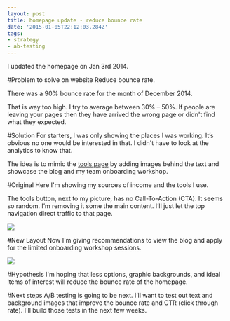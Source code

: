 ```yaml
---
layout: post
title: homepage update - reduce bounce rate
date: '2015-01-05T22:12:03.284Z'
tags:
- strategy
- ab-testing
---
```


I updated the homepage on Jan 3rd 2014.

#Problem to solve on website
Reduce bounce rate.

There was a 90% bounce rate for the month of December 2014.

That is way too high. I try to average between 30% – 50%. If people are leaving your pages then they have arrived the wrong page or didn't find what they expected.

#Solution
For starters, I was only showing the places I was working. It’s obvious no one would be interested in that. I didn't have to look at the analytics to know that.

The idea is to mimic the [tools page](http://chancesmith.org/tools.php) by adding images behind the text and showcase the blog and my team onboarding workshop.

#Original
Here I'm showing my sources of income and the tools I use.

The tools button, next to my picture, has no Call-To-Action (CTA). It seems so random. I’m removing it some the main content. I’ll just let the top navigation direct traffic to that page.

![](/content/images/2015/01/ChanceSmith-org.png)

#New Layout
Now I'm giving recommendations to view the blog and apply for the limited onboarding workshop sessions.

![](/content/images/2015/01/Test-Every-Idea---ChanceSmith-org.png)

#Hypothesis
I'm hoping that less options, graphic backgrounds, and ideal items of interest will reduce the bounce rate of the homepage.

#Next steps
A/B testing is going to be next. I’ll want to test out text and background images that improve the bounce rate and CTR (click through rate). I'll build those tests in the next few weeks.

